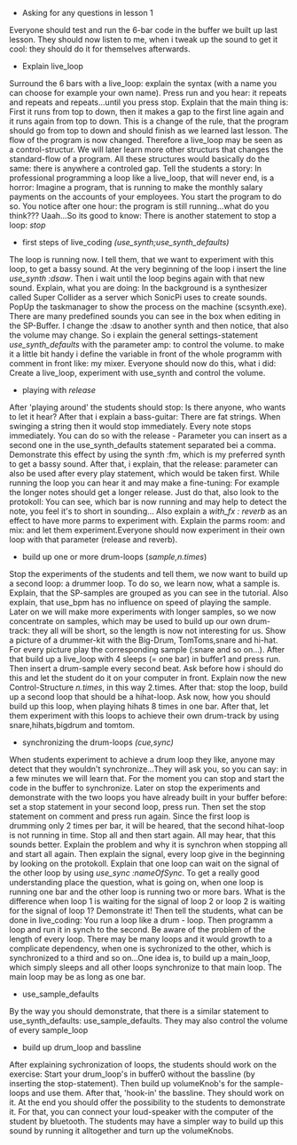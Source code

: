 * Asking for any questions in lesson 1

Everyone should test and run the 6-bar code in the buffer we built up last lesson. They should now listen to me, when i tweak up the sound to get it cool: they should do it for themselves afterwards.

* Explain live_loop

Surround the 6 bars with a live_loop: explain the syntax (with a name you can choose for example your own name).
Press run and you hear: it repeats and repeats and repeats...until you press stop. Explain that the main thing is: 
First it runs from top to down, then it makes a gap to the first line again and it runs again from top to down. This is
a change of the rule, that the program should go from top to down and should finish as we learned last lesson. The flow of 
the program is now changed. Therefore a live_loop may be seen as a control-structur. We will later learn more other 
structurs that changes the standard-flow of a program. All these structures would basically do the same: there is anywhere a 
controled gap.
Tell the students a story: In professional programming a loop like a live_loop, that will never end, is a horror: Imagine a 
program, that is running to make the monthly salary payments on the accounts of your employees. You start the program to do so.
You notice after one hour: the program is still running...what do you think??? Uaah...So its good to know: There is another statement to stop a loop: *stop*

* first steps of live_coding *(use_synth;use_synth_defaults)*

The loop is running now. I tell them, that we want to experiment with this loop, to get a bassy sound. At the very beginning of the loop i insert the line *use_synth :dsaw*. Then i wait until the loop begins again with that new sound. Explain, what you are doing: In the background is a synthesizer called Super Collider as a server which SonicPi uses to create sounds. PopUp the taskmanager to show the process on the machine (scsynth.exe). There are many predefined sounds you can see in the box when editing in the SP-Buffer. I change the :dsaw to another synth and then notice, that also the volume may change. So i explain the general settings-statement *use_synth_defaults* with the parameter amp: to control the volume. to make it a little bit handy i define the variable in front of the whole programm with comment in front like: my mixer. Everyone should now do this, what i did: Create a live_loop, experiment with use_synth and control the volume. 

* playing with *release*

After 'playing around' the students should stop: Is there anyone, who wants to let it hear? After that i explain a bass-guitar: There are fat strings. When swinging a string then it would stop immediately. Every note stops immediately. You can do so with the release - Parameter you can insert as a second one in the use_synth_defaults statement separated bei a comma. Demonstrate this effect by using the synth :fm, which is my preferred synth to get a bassy sound. After that, i explain, that the release: parameter can also be used after every play statement, which would be taken first. While running the loop you can hear it and may make a fine-tuning: For example the longer notes should get a longer release. Just do that, also look to the protokoll: You can see, which bar is now running and may help to detect the note, you feel it's to short in sounding... Also explain a *with_fx : reverb* as an effect to have more parms to experiment with. Explain the parms room: and mix: and let them experiment.Everyone should now experiment in their own loop with that parameter (release and reverb).  

* build up one or more drum-loops (*sample,n.times*)

Stop the experiments of the students and tell them, we now want to build up a second loop: a drummer loop. To do so, we learn now, what a sample is. Explain, that the SP-samples are grouped as you can see in the tutorial. Also explain, that use_bpm has no influence on speed of playing the sample. Later on we will make more experiments with longer samples, so we now concentrate on samples, which may be used to build up our own drum-track: they all will be short, so the length is now not interesting for us. Show a picture of a drummer-kit with the Big-Drum, TomToms,snare and hi-hat. For every picture play the corresponding sample (:snare and so on...). After that build up a live_loop with 4 sleeps (= one bar) in buffer1 and press run. Then insert a drum-sample every second beat. Ask before how i should do this and let the student do it on your computer in front. Explain now the new Control-Structure *n.times*, in this way 2.times. After that: stop the loop, build up a second loop that should be a hihat-loop. Ask now, how you should build up this loop, when playing hihats 8 times in one bar. After that, let them experiment with this loops to achieve their own drum-track by using snare,hihats,bigdrum and tomtom.

* synchronizing the drum-loops *(cue,sync)*

When students experiment to achieve a drum loop they like, anyone may detect that they wouldn't synchronize...They will ask you, so you can say: in a few minutes we will learn that. For the moment you can stop and start the code in the buffer to synchronize. Later on stop the experiments and demonstrate with the two loops you have already built in your buffer before: set a stop statement in your second loop, press run. Then set the stop statement on comment and press run again. Since the first loop is drumming only 2 times per bar, it will be heared, that the second hihat-loop is not running in time. Stop all and then start again. All may hear, that this sounds better. Explain the problem and why it is synchron when stopping all and start all again. Then explain the signal, every loop give in the beginning by looking on the protokoll. Explain that one loop can wait on the signal of the other loop by using *use_sync :nameOfSync*. To get a really good understanding place the question, what is going on, when one loop is running one bar and the other loop is running two or more bars. What is the difference when loop 1 is waiting for the signal of loop 2 or loop 2 is waiting for the signal of loop 1? Demonstrate it! Then tell the students, what can be done in live_coding: You run a loop like a drum - loop. Then programm a loop and run it in synch to the second. Be aware of the problem of the length of every loop. There may be many loops and it would growth to a complicate dependency, when one is sychronized to the other, which is synchronized to a third and so on...One idea is, to build up a main_loop, which simply sleeps and all other loops synchronize to that main loop. The main loop may be as long as one bar. 

* use_sample_defaults

By the way you should demonstrate, that there is a similar statement to use_synth_defaults: use_sample_defaults. They may also control the volume of every sample_loop

* build up drum_loop and bassline

After explaining  sychronization of loops, the students should work on the exercise: Start your drum_loop's in buffer0 without the bassline (by inserting the stop-statement). Then build up volumeKnob's for the sample-loops and use them. After that, 'hook-in' the bassline. They should work on it. At the end you should offer the possibility to the students to demonstrate it. For that, you can connect your loud-speaker with the computer of the student by bluetooth. The students may have a simpler way to build up this sound by running it alltogether and turn up the volumeKnobs. 
